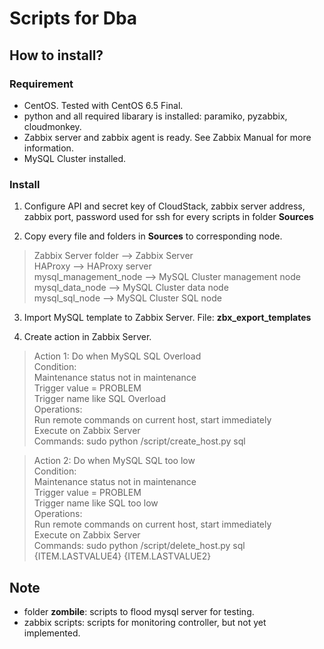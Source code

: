 # Scripts for Dba

## How to install?

### Requirement
* CentOS. Tested with CentOS 6.5 Final.
* python and all required libarary is installed: paramiko, pyzabbix, cloudmonkey.
* Zabbix server and zabbix agent is ready. See Zabbix Manual for more information.
* MySQL Cluster installed.

### Install
1. Configure API and secret key of CloudStack, zabbix server address, zabbix port, password used for ssh for every scripts in folder __Sources__

2. Copy every file and folders in __Sources__ to corresponding node.

> Zabbix Server folder --> Zabbix Server  
> HAProxy --> HAProxy server  
> mysql_management_node --> MySQL Cluster management node  
> mysql_data_node --> MySQL Cluster data node  
> mysql_sql_node --> MySQL Cluster SQL node  

3. Import MySQL template to Zabbix Server. File: __zbx_export_templates__

4. Create action in Zabbix Server.

> Action 1: Do when MySQL SQL Overload  
> Condition:  
> Maintenance status not in maintenance  
> Trigger value = PROBLEM  
> Trigger name like SQL Overload  
> Operations:  
> Run remote commands on current host, start immediately  
> Execute on Zabbix Server  
> Commands: sudo python /script/create_host.py sql  

> Action 2: Do when MySQL SQL too low  
> Condition:  
> Maintenance status not in maintenance  
> Trigger value = PROBLEM  
> Trigger name like SQL too low  
> Operations:  
> Run remote commands on current host, start immediately  
> Execute on Zabbix Server  
> Commands: sudo python /script/delete_host.py sql {ITEM.LASTVALUE4} {ITEM.LASTVALUE2}  

## Note
* folder __zombile__: scripts to flood mysql server for testing.
* zabbix scripts: scripts for monitoring controller, but not yet implemented.